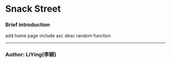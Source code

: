 # Snack Street

### Brief introduction

add home page
include asc desc random function



---

### Author: LiYing(李颖)

